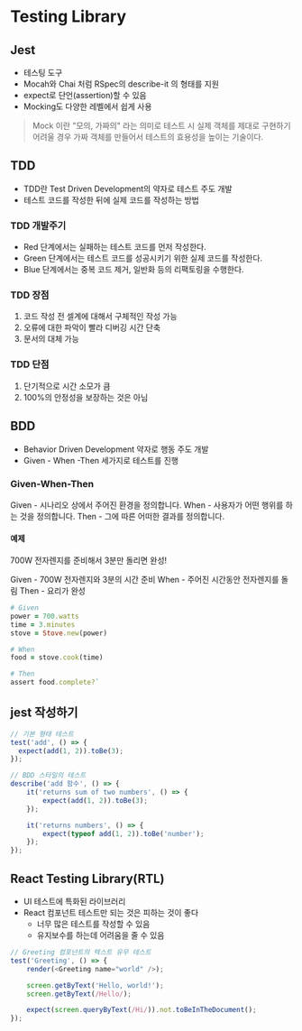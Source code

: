 # Testing Library

## Jest

- 테스팅 도구
- Mocah와 Chai 처럼 RSpec의 describe-it 의 형태를 지원
- expect로 단언(assertion)할 수 있음
- Mocking도 다양한 레벨에서 쉽게 사용

> Mock 이란 "모의, 가짜의" 라는 의미로 테스트 시 실제 객체를 제대로 구현하기 어려울 경우 가짜 객체를 만들어서 테스트의 효용성을 높이는 기술이다.

## TDD

- TDD란 Test Driven Development의 약자로 테스트 주도 개발
- 테스트 코드를 작성한 뒤에 실제 코드를 작성하는 방법

### TDD 개발주기
- Red 단계에서는 실패하는 테스트 코드를 먼저 작성한다.
- Green 단계에서는 테스트 코드를 성공시키기 위한 실제 코드를 작성한다.
- Blue 단계에서는 중복 코드 제거, 일반화 등의 리팩토링을 수행한다.

### TDD 장점
1. 코드 작성 전 셀계에 대해서 구체적인 작성 가능
2. 오류에 대한 파악이 빨라 디버깅 시간 단축
3. 문서의 대체 가능

### TDD 단점
1. 단기적으로 시간 소모가 큼
2. 100%의 안정성을 보장하는 것은 아님

## BDD

- Behavior Driven Development 약자로 행동 주도 개발
- Given - When -Then 세가지로 테스트를 진행

### Given-When-Then
Given - 시나리오 상에서 주어진 환경을 정의합니다.
When - 사용자가 어떤 행위를 하는 것을 정의합니다.
Then - 그에 따른 어떠한 결과를 정의합니다.

#### 예제

700W 전자렌지를 준비해서 3분만 돌리면 완성!

Given - 700W 전자렌지와 3분의 시간 준비
When - 주어진 시간동안 전자렌지를 돌림
Then - 요리가 완성

```Ruby
# Given
power = 700.watts
time = 3.minutes
stove = Stove.new(power)

# When
food = stove.cook(time)

# Then
assert food.complete?`
```

## jest 작성하기

```typescript
// 기본 형태 테스트
test('add', () => {
  expect(add(1, 2)).toBe(3);
});

// BDD 스타일의 테스트
describe('add 함수', () => {
	it('returns sum of two numbers', () => {
		expect(add(1, 2)).toBe(3);
	});

	it('returns numbers', () => {
		expect(typeof add(1, 2)).toBe('number');
	});
});
```

## React Testing Library(RTL)

- UI 테스트에 특화된 라이브러리
- React 컴포넌트 테스트만 되는 것은 피하는 것이 좋다
  - 너무 많은 테스트를 작성할 수 있음
  - 유지보수를 하는데 어려움을 줄 수 있음

```typescript
// Greeting 컴포넌트의 텍스트 유무 테스트
test('Greeting', () => {
	render(<Greeting name="world" />);

	screen.getByText('Hello, world!');
	screen.getByText(/Hello/);

	expect(screen.queryByText(/Hi/)).not.toBeInTheDocument();
});
```